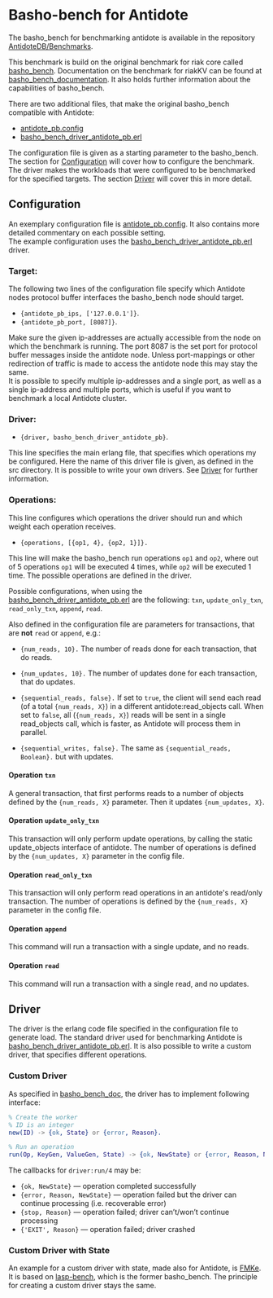 # Basho-bench for Antidote

The basho_bench for benchmarking antidote is available in the repository [AntidoteDB/Benchmarks](https://github.com/AntidoteDB/Benchmarks).

This benchmark is build on the original benchmark for riak core called [basho_bench](https://github.com/basho/basho_bench).
Documentation on the benchmark for riakKV can be found at [basho_bench_documentation](https://docs.riak.com/riak/kv/latest/using/performance/benchmarking). It also holds further information about the capabilities of basho_bench.


There are two additional files, that make the original basho_bench compatible with Antidote:
- [antidote_pb.config](https://github.com/AntidoteDB/Benchmarks/blob/master/examples/antidote_pb.config)
- [basho_bench_driver_antidote_pb.erl](https://github.com/AntidoteDB/Benchmarks/blob/master/src/basho_bench_driver_antidote_pb.erl)

The configuration file is given as a starting parameter to the basho_bench. The section for [Configuration](#configuration) will cover how to configure the benchmark.  
The driver makes the workloads that were configured to be benchmarked for the specified targets. The section [Driver](#driver) will cover this in more detail.

## Configuration
An exemplary configuration file is [antidote_pb.config](https://github.com/AntidoteDB/Benchmarks/blob/master/examples/antidote_pb.config). It also contains more detailed commentary on each possible setting.  
The example configuration uses the [basho_bench_driver_antidote_pb.erl](https://github.com/AntidoteDB/Benchmarks/blob/master/src/basho_bench_driver_antidote_pb.erl) driver.  

### Target:

The following two lines of the configuration file specify which Antidote nodes protocol buffer interfaces the basho_bench node should target.

 - `{antidote_pb_ips, ['127.0.0.1']}`. 
 - `{antidote_pb_port, [8087]}`.

Make sure the given ip-addresses are actually accessible from the node on which the benchmark is running.
The port 8087 is the set port for protocol buffer messages inside the antidote node. Unless port-mappings or other redirection of traffic is made to access the antidote node this may stay the same.  
It is possible to specify multiple ip-addresses and a single port, as well as a single ip-address and multiple ports, which is useful if you want to benchmark a local Antidote cluster.

### Driver:

- `{driver, basho_bench_driver_antidote_pb}`.

This line specifies the main erlang file, that specifies which operations my be configured. Here the name of this driver file is given, as defined in the src directory. It is possible to write your own drivers. See [Driver](#driver) for further information.

### Operations:

This line configures which operations the driver should run and which weight each operation receives.

- `{operations, [{op1, 4}, {op2, 1}]}.`

This line will make the basho_bench run operations `op1` and `op2`, where out of 5 operations `op1` will be executed 4 times, while `op2` will be executed 1 time. The possible operations are defined in the driver.  

Possible configurations, when using the [basho_bench_driver_antidote_pb.erl](https://github.com/AntidoteDB/Benchmarks/blob/master/src/basho_bench_driver_antidote_pb.erl) are the following:
`txn`, `update_only_txn`, `read_only_txn`, `append`, `read`.

Also defined in the configuration file are parameters for transactions, that are <b>not</b> `read` or `append`, e.g.:

- `{num_reads, 10}.` The number of reads done for each transaction, that do reads.
- `{num_updates, 10}.` The number of updates done for each transaction, that do updates.

- `{sequential_reads, false}.` If set to `true`, the client will send each read (of a total `{num_reads, X}`) in a different antidote:read_objects call. When set to `false`, all (`{num_reads, X}`) reads will be sent in a single read_objects call, which is faster, as Antidote will process them in parallel.
- `{sequential_writes, false}.` The same as `{sequential_reads, Boolean}.` but with updates.

#### Operation `txn`
A general transaction, that first performs reads to a number of objects defined by the `{num_reads, X}` parameter. Then it updates `{num_updates, X}`.

#### Operation `update_only_txn`
This transaction will only perform update operations, by calling the static update_objects interface of antidote. The number of operations is defined by the `{num_updates, X}` parameter in the config file.

#### Operation `read_only_txn`
This transaction will only perform read operations in an antidote's read/only transaction. The number of operations is defined by the `{num_reads, X}` parameter in the config file.

#### Operation `append`
This command will run a transaction with a single update, and no reads.

#### Operation `read`
This command will run a transaction with a single read, and no updates.

## Driver

The driver is the erlang code file specified in the configuration file to generate load. The standard driver used for benchmarking Antidote is [basho_bench_driver_antidote_pb.erl](https://github.com/AntidoteDB/Benchmarks/blob/master/src/basho_bench_driver_antidote_pb.erl).
It is also possible to write a custom driver, that specifies different operations.

### Custom Driver

As specified in [basho_bench_doc](https://docs.riak.com/riak/kv/latest/using/performance/benchmarking/index.html#custom-driver), the driver has to implement following interface:

``` Erlang
% Create the worker
% ID is an integer
new(ID) -> {ok, State} or {error, Reason}.

% Run an operation
run(Op, KeyGen, ValueGen, State) -> {ok, NewState} or {error, Reason, NewState}.
```

The callbacks for `driver:run/4` may be:

- `{ok, NewState}` — operation completed successfully
- `{error, Reason, NewState}` — operation failed but the driver can continue processing (i.e. recoverable error)
- `{stop, Reason}` — operation failed; driver can’t/won’t continue processing
- `{'EXIT', Reason}` — operation failed; driver crashed

### Custom Driver with State

An example for a custom driver with state, made also for Antidote, is [FMKe](https://github.com/goncalotomas/FMKe). It is based on [lasp-bench](https://github.com/lasp-lang/lasp-bench), which is the former basho_bench. The principle for creating a custom driver stays the same.
